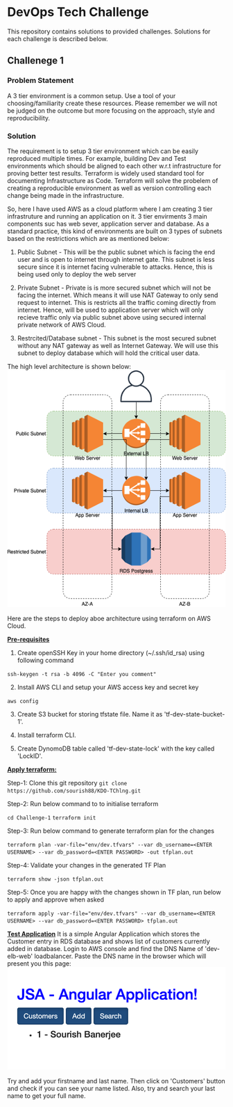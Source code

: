# DevOps Tech Challenge

This repository contains solutions to provided challenges. Solutions for each challenge is described below.

## Challenege 1
### Problem Statement
A 3 tier environment is a common setup. Use a tool of your choosing/familiarity create these resources. Please remember we will not be judged on the outcome but more focusing on the approach, style and reproducibility.
### Solution
The requirement is to setup 3 tier environment which can be easily reproduced multiple times. For example, building Dev and Test environments which should be aligned to each other w.r.t infrastructure for proving better test results. Terraform is widely used standard tool for documenting Infrastructure as Code. Terraform will solve the probelem of creating a reproducible environment as well as version controlling each change being made in the infrastructure.

So, here I have used AWS as a cloud platform where I am creating 3 tier infrastruture and running an application on it. 3 tier envirments 3 main components suc has web sever, application server and database. As a standard practice, this kind of environments are built on 3 types of subnets based on the restrictions which are as mentioned below:

1. Public Subnet - This will be the public subnet which is facing the end user and is open to internet through internet gate. This subnet is less secure since it is internet facing vulnerable to attacks. Hence, this is being used only to deploy the web server

2. Private Subnet - Private is is more secured subnet which will not be facing the internet. Which means it will use NAT Gateway to only send request to internet. This is restricts all the traffic coming directly from internet. Hence, will be used to application server which will only recieve traffic only via public subnet above using secured internal private network of AWS Cloud.

3. Restrcited/Database subnet - This subnet is the most secured subnet without any NAT gateway as well as Internet Gateway. We will use this subnet to deploy database which will hold the critical user data.

The high level architecture is shown below:
![3 Tier Architecture](Images/3-tier-arch.png)

Here are the steps to deploy aboe architecture using terraform on AWS Cloud.

<b><u>Pre-requisites</u></b>
1. Create openSSH Key in your home directory (~/.ssh/id_rsa) using following command

`ssh-keygen -t rsa -b 4096 -C "Enter you comment"`

2. Install AWS CLI and setup your AWS access key and secret key

`aws config`

3. Create S3 bucket for storing tfstate file. Name it as 'tf-dev-state-bucket-1'.

4. Install terraform CLI.

5. Create DynomoDB table called 'tf-dev-state-lock' with the key called 'LockID'.

<b><u>Apply terraform:</u></b>

Step-1: Clone this git repository
`git clone https://github.com/sourish88/KDO-TChlng.git`

Step-2: Run below command to to initialise terraform

`cd Challenge-1`
`terraform init`

Step-3: Run below command to generate terraform plan for the changes

`terraform plan -var-file="env/dev.tfvars" --var db_username=<ENTER USERNAME> --var db_password=<ENTER PASSWORD> -out tfplan.out`

Step-4: Validate your changes in the generated TF Plan

`terraform show -json tfplan.out`

Step-5: Once you are happy with the changes shown in TF plan, run below to apply and approve when asked

`terraform apply -var-file="env/dev.tfvars" --var db_username=<ENTER USERNAME> --var db_password=<ENTER PASSWORD> tfplan.out`

<b><u>Test Application</b></u>
It is a simple Angular Application which stores the Customer entry in RDS database and shows list of customers currently added in database. Login to AWS console and find the DNS Name of 'dev-elb-web' loadbalancer. Paste the DNS name in the browser which will present you this page:
![Sample Web App](Images/Angular-App.png)

Try and add your firstname and last name. Then click on 'Customers' button and check if you can see your name listed. Also, try and search your last name to get your full name.
